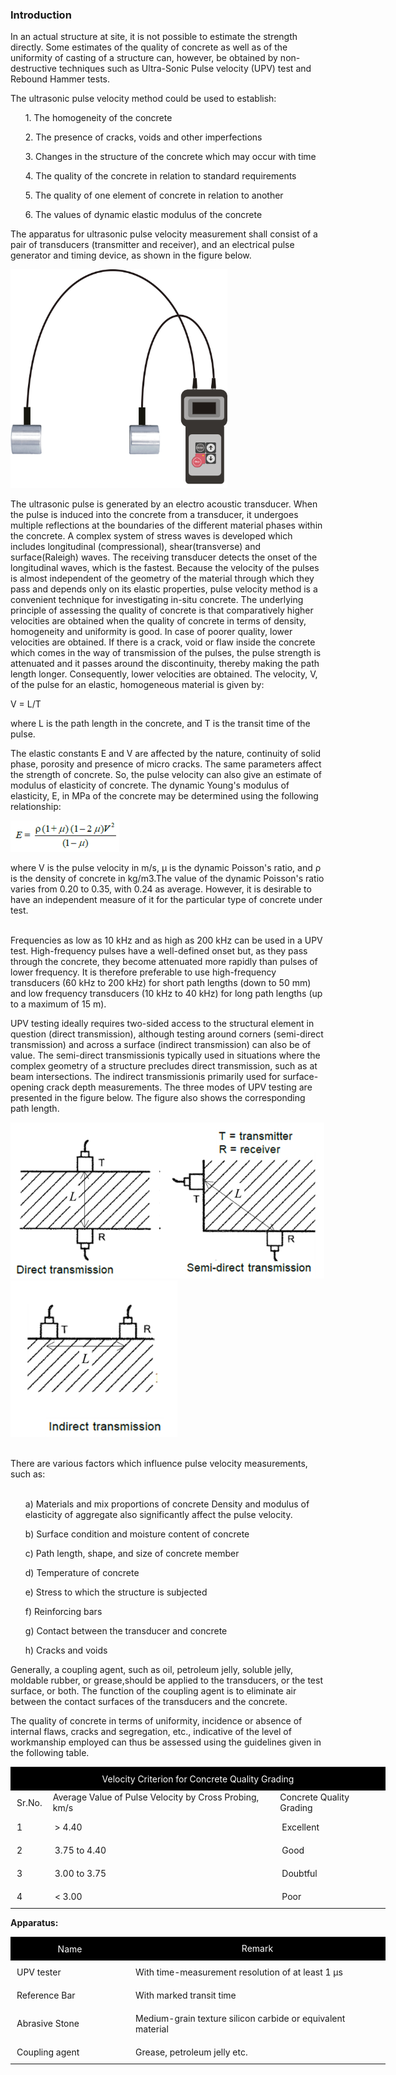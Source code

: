 ### Introduction

In an actual structure at site, it is not possible to estimate the strength directly. Some estimates of the quality of concrete as well as of the uniformity of casting of a structure can, however, be obtained by non-destructive techniques such as Ultra-Sonic Pulse velocity (UPV) test and Rebound Hammer tests.

The ultrasonic pulse velocity method could be used to establish:

<ul>1. The homogeneity of the concrete</ul>
<ul>2. The presence of cracks, voids and other imperfections</ul>
<ul>3. Changes in the structure of the concrete which may occur with time</ul>
<ul>4. The quality of the concrete in relation to standard requirements</ul>
<ul>5. The quality of one element of concrete in relation to another</ul>
<ul>6. The values of dynamic elastic modulus of the concrete</ul>

The apparatus for ultrasonic pulse velocity measurement shall consist of a pair of transducers (transmitter and receiver), and an electrical pulse generator and timing device, as shown in the figure below.

<img src="images/pic1.png" height="350px">

The ultrasonic pulse is generated by an electro acoustic transducer. When the pulse is induced into the concrete from a transducer, it undergoes multiple reflections at the boundaries of the different material phases within the concrete. A complex system of stress waves is developed which includes longitudinal (compressional), shear(transverse) and surface(Raleigh) waves. The receiving transducer detects the onset of the longitudinal waves, which is the fastest. Because the velocity of the pulses is almost independent of the geometry of the material through which they pass and depends only on its elastic properties, pulse velocity method is a convenient technique for investigating in-situ concrete. The underlying principle of assessing the quality of concrete is that comparatively higher velocities are obtained when the quality of concrete in terms of density, homogeneity and uniformity is good. In case of poorer quality, lower velocities are obtained. If there is a crack, void or flaw inside the concrete which comes in the way of transmission of the pulses, the pulse strength is attenuated and it passes around the discontinuity, thereby making the path length longer. Consequently, lower velocities are obtained. The velocity, V, of the pulse for an elastic, homogeneous material is given by:

V = L/T

where L is the path length in the concrete, and T is the transit time of the pulse.


The elastic constants E and V are affected by the nature, continuity of solid phase, porosity and presence of micro cracks. The same parameters affect the strength of concrete. So, the pulse velocity can also give an estimate of modulus of elasticity of concrete. The dynamic Young's modulus of elasticity, E, in MPa of the concrete may be determined using the following relationship:

<img src="images/pic2.png" height="50px">

where V is the pulse velocity in m/s, &#181; is the dynamic Poisson's ratio, and &#961; is the density of concrete in kg/m3.The value of the dynamic Poisson's ratio varies from 0.20 to 0.35, with 0.24 as average. However, it is desirable to have an independent measure of it for the particular type of concrete under test.<br><br> 

Frequencies as low as 10 kHz and as high as 200 kHz can be used in a UPV test. High-frequency pulses have a well-defined onset but, as they pass through the concrete, they become attenuated more rapidly than pulses of lower frequency. It is therefore preferable to use high-frequency transducers (60 kHz to 200 kHz) for short path lengths (down to 50 mm) and low frequency transducers (10 kHz to 40 kHz) for long path lengths (up to a maximum of 15 m).

UPV testing ideally requires two-sided access to the structural element in question (direct transmission), although testing around corners (semi-direct transmission) and across a surface (indirect transmission) can also be of value. The semi-direct transmissionis typically used in situations where the complex geometry of a structure precludes direct transmission, such as at beam intersections. The indirect transmissionis primarily used for surface-opening crack depth measurements. The three modes of UPV testing are presented in the figure below. The figure also shows the corresponding path length.

<img src="images/pic3.png" height="250px"><img src="images/pic4.png" height="250px"><img src="images/pic5.png" height="250px"><br><br>

There are various factors which influence pulse velocity measurements, such as: <br><br>
<ul>a) Materials and mix proportions of concrete Density and modulus of elasticity of aggregate also significantly affect the pulse velocity.</ul>
<ul>b) Surface condition and moisture content of concrete</ul>
<ul>c) Path length, shape, and size of concrete member</ul>
<ul>d) Temperature of concrete</ul>
<ul>e) Stress to which the structure is subjected</ul>
<ul>f) Reinforcing bars</ul>
<ul>g) Contact between the transducer and concrete</ul>
<ul>h) Cracks and voids</ul>

Generally, a coupling agent, such as oil, petroleum jelly, soluble jelly, moldable rubber, or grease,should be applied to the transducers, or the test surface, or both. The function of the coupling agent is to eliminate air between the contact surfaces of the transducers and the concrete.

The quality of concrete in terms of uniformity, incidence or absence of internal flaws, cracks and segregation, etc., indicative of the level of workmanship employed can thus be assessed using the guidelines given in the following table.


<table style="width: 600px">
    <tr style="background-color: #000; color: #FFF; text-align : center;">
       <td colspan="3" style="padding: 10px">Velocity Criterion for Concrete Quality Grading</td>
   </tr>
   <tr>
      <td style="padding: 10px">Sr.No.</td>
      <td>Average Value of Pulse Velocity by Cross Probing, km/s  </td>
      <td>Concrete Quality Grading</td>
   </tr>
   <tr>
      <td style="padding: 10px">1</td>
      <td style="padding: 10px">> 4.40</td>
      <td style="padding: 10px">Excellent</td>
   </tr>
   <tr>
      <td style="padding: 10px">2</td>
      <td style="padding: 10px">3.75 to 4.40</td>
      <td style="padding: 10px">Good</td>
   </tr>
   <tr>
      <td style="padding: 10px">3</td>
      <td style="padding: 10px">3.00 to 3.75</td>
      <td style="padding: 10px">Doubtful</td>
   </tr>
   <tr>
      <td style="padding: 10px">4</td>
      <td style="padding: 10px">< 3.00</td>
      <td style="padding: 10px">Poor</td>
   </tr>
</table>


<strong>Apparatus:</strong>

<table  style="width: 600px; ">
    <tr style="background-color: #000; color: #FFF;" align="center">
        <td style="width: 170px; padding: 10px">Name
        </td>
        <td>Remark
        </td>
    </tr>
    <tr>
        <td style="padding: 10px">UPV tester
        </td>
        <td style="padding: 10px">With time-measurement resolution of at least 1 &#181;s
        </td>
    </tr>
    <tr>
        <td style="padding: 10px">Reference Bar
        </td>
        <td style="padding: 10px">With marked transit time
        </td>
    </tr>
    <tr>
        <td style="padding: 10px">Abrasive Stone
        </td>
        <td style="padding: 10px">Medium-grain texture silicon carbide or equivalent material
        </td>
    </tr>
    <tr>
        <td style="padding: 10px">Coupling agent
        </td>
        <td style="padding: 10px">Grease, petroleum jelly etc.
        </td>
    </tr>     
</table>

